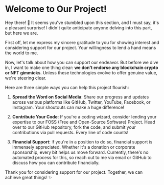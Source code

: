 # Welcome to Our Project!

Hey there! 🌟 It seems you've stumbled upon this section, and I must say, it's a pleasant surprise! I didn't quite anticipate anyone delving into this part, but here we are.

First off, let me express my sincere gratitude to you for showing interest and considering support for our project. Your willingness to lend a hand means the world to me.

Now, let's talk about how you can support our endeavor. But before we dive in, I want to make one thing clear: **we don't endorse any blockchain crypto or NFT gimmicks**. Unless these technologies evolve to offer genuine value, we're steering clear.

Here are three simple ways you can help this project flourish:

1. **Spread the Word on Social Media**: Share our progress and updates across various platforms like GitHub, Twitter, YouTube, Facebook, or Instagram. Your shoutouts can make a huge difference!

2. **Contribute Your Code**: If you're a coding wizard, consider lending your expertise to our FOSS (Free and Open-Source Software) Project. Head over to our GitHub repository, fork the code, and submit your contributions via pull requests. Every line of code counts!

3. **Financial Support**: If you're in a position to do so, financial support is immensely appreciated. Whether it's a donation or corporate sponsorship, every bit helps us move forward. Currently, there's no automated process for this, so reach out to me via email or GitHub to discuss how you can contribute financially.

Thank you for considering support for our project. Together, we can achieve great things! ✨